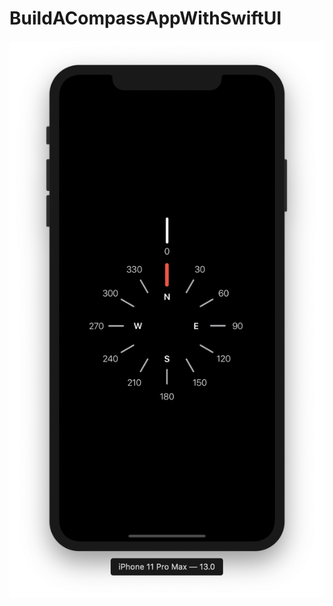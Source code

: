 # BuildACompassAppWithSwiftUI

![alt_text](https://github.com/ram4ik/BuildACompassAppWithSwiftUI/blob/master/BuildACompassAppWithSwiftUI/Assets.xcassets/d.imageset/d.png)

